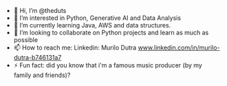 - 👋 Hi, I’m @theduts
- 👀 I’m interested in Python, Generative AI and Data Analysis
- 🌱 I’m currently learning Java, AWS and data structures.
- 💞️ I’m looking to collaborate on Python projects and learn as much as possible
- 📫 How to reach me:
      Linkedin: Murilo Dutra www.linkedin.com/in/murilo-dutra-b746131a7
- ⚡ Fun fact: did you know that i'm a famous music producer (by my family and friends)?

<!---
theduts/theduts is a ✨ special ✨ repository because its `README.md` (this file) appears on your GitHub profile.
You can click the Preview link to take a look at your changes.
--->

